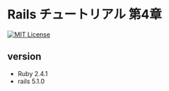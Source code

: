# Rails チュートリアル 第4章
[![MIT License](http://img.shields.io/badge/license-MIT-blue.svg?style=flat)](LICENSE)

## version

- Ruby 2.4.1
- rails 5.1.0
